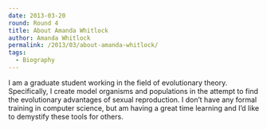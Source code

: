 ```yaml
---
date: 2013-03-20
round: Round 4
title: About Amanda Whitlock
author: Amanda Whitlock
permalink: /2013/03/about-amanda-whitlock/
tags:
  - Biography
---
```

I am a graduate student working in the field of evolutionary theory. Specifically, I create model organisms and populations in the attempt to find the evolutionary advantages of sexual reproduction. I don&#8217;t have any formal training in computer science, but am having a great time learning and I&#8217;d like to demystify these tools for others.

